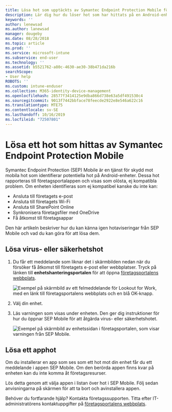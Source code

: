 ```yaml
---
title: Lösa hot som upptäckts av Symantec Endpoint Protection Mobile för Android | Microsoft Docs
description: Lär dig hur du löser hot som har hittats på en Android-enhet.
keywords: ''
author: lenewsad
ms.author: lanewsad
manager: dougeby
ms.date: 08/28/2018
ms.topic: article
ms.prod: ''
ms.service: microsoft-intune
ms.subservice: end-user
ms.technology: ''
ms.assetid: b5521762-a80c-4630-ae30-38b471da216b
searchScope:
- User help
ROBOTS: ''
ms.custom: intune-enduser
ms.collection: M365-identity-device-management
ms.openlocfilehash: 28577f3414125e9dba866d738e63a5df491530c4
ms.sourcegitcommit: 9013f7442bbface78feecde2922e8e546a622c16
ms.translationtype: MTE75
ms.contentlocale: sv-SE
ms.lasthandoff: 10/16/2019
ms.locfileid: "72507801"
---
```

# <a name="resolve-a-threat-found-by-symantec-endpoint-protection-mobile"></a>Lösa ett hot som hittas av Symantec Endpoint Protection Mobile

Symantec Endpoint Protection (SEP) Mobile är en tjänst för skydd mot mobila hot som identifierar potentiella hot på Android-enheter. Dessa hot rapporteras till företagsportalappen och visas som olösta, ej kompatibla problem. Om enheten identifieras som ej kompatibel kanske du inte kan:

* Ansluta till företagets e-post
* Ansluta till företagets Wi-Fi
* Ansluta till SharePoint Online
* Synkronisera företagsfiler med OneDrive
* Få åtkomst till företagsappar

Den här artikeln beskriver hur du kan känna igen hotaviseringar från SEP Mobile och vad du kan göra för att lösa dem. 

## <a name="resolve-virus-or-security-threat"></a>Lösa virus- eller säkerhetshot  

1. Du får ett meddelande som liknar det i skärmbilden nedan när du försöker få åtkomst till företagets e-post eller webbplatser. Tryck på länken till **enhetshanteringsportalen** för att öppna [företagsportalens webbplats](https://portal.manage.microsoft.com/devices).

    ![Exempel på skärmbild av ett felmeddelande för Lookout for Work, med en länk till företagsportalens webbplats och en blå OK-knapp.](./media/mtd-go-to-device-management-portal-android.png)  

2. Välj din enhet.  
3. Läs varningen som visas under enheten. Den ger dig instruktioner för hur du öppnar SEP Mobile för att åtgärda virus- eller säkerhetshotet.     

    ![Exempel på skärmbild av enhetssidan i företagsportalen, som visar varningen från SEP Mobile.](./media/CP-lookout-virus-banner-1808.png)

## <a name="resolve-an-app-threat"></a>Lösa ett apphot  

Om du installerar en app som ses som ett hot mot din enhet får du ett meddelande i appen SEP Mobile. Om den berörda appen finns kvar på enheten kan du inte komma åt företagsresurser.  

Lös detta genom att välja appen i listan över hot i SEP Mobile. Följ sedan anvisningarna på skärmen för att ta bort och avinstallera appen.  

Behöver du fortfarande hjälp? Kontakta företagssupporten. Titta efter IT-administratörens kontaktuppgifter på [företagsportalens webbplats](https://go.microsoft.com/fwlink/?linkid=2010980).  

